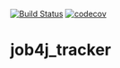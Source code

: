 [![Build Status](https://travis-ci.org/AlexeyMerkulov/job4j_tracker.svg?branch=master)](https://travis-ci.org/AlexeyMerkulov/job4j_tracker)
[![codecov](https://codecov.io/gh/AlexeyMerkulov/job4j_tracker/branch/master/graph/badge.svg?token=R9B56T0F52)](https://codecov.io/gh/AlexeyMerkulov/job4j_tracker)

# job4j_tracker